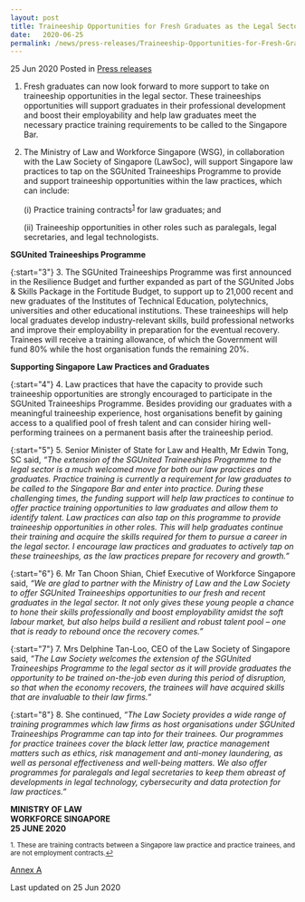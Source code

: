 ```yaml
---
layout: post
title: Traineeship Opportunities for Fresh Graduates as the Legal Sector Prepares for Recovery Amidst COVID-19
date:   2020-06-25
permalink: /news/press-releases/Traineeship-Opportunities-for-Fresh-Graduates-as-the-Legal-Sector-Prepares-for-Recovery-Amidst-COVID-19
---
```


25 Jun 2020 Posted in [Press releases](/news/press-releases)

1.	Fresh graduates can now look forward to more support to take on traineeship opportunities in the legal sector. These traineeships opportunities will support graduates in their professional development and boost their employability and help law graduates meet the necessary practice training requirements to be called to the Singapore Bar. 

2.	The Ministry of Law and Workforce Singapore (WSG), in collaboration with the Law Society of Singapore (LawSoc), will support Singapore law practices to tap on the SGUnited Traineeships Programme to provide and support traineeship opportunities within the law practices, which can include:

    (i)	Practice training contracts<sup><a href="#fn1" id="ref1">1</a></sup> for law graduates; and 

    (ii)	Traineeship opportunities in other roles such as paralegals, legal secretaries, and legal technologists.

**SGUnited Traineeships Programme**

{:start="3"}
3.	The SGUnited Traineeships Programme was first announced in the Resilience Budget and further expanded as part of the SGUnited Jobs & Skills Package in the Fortitude Budget, to support up to 21,000 recent and new graduates of the Institutes of Technical Education, polytechnics, universities and other educational institutions. These traineeships will help local graduates develop industry-relevant skills, build professional networks and improve their employability in preparation for the eventual recovery. Trainees will receive a training allowance, of which the Government will fund 80% while the host organisation funds the remaining 20%.

**Supporting Singapore Law Practices and Graduates**

{:start="4"}
4.	Law practices that have the capacity to provide such traineeship opportunities are strongly encouraged to participate in the SGUnited Traineeships Programme. Besides providing our graduates with a meaningful traineeship experience, host organisations benefit by gaining access to a qualified pool of fresh talent and can consider hiring well-performing trainees on a permanent basis after the traineeship period.  

{:start="5"}
5.	Senior Minister of State for Law and Health, Mr Edwin Tong, SC said, *“The extension of the SGUnited Traineeships Programme to the legal sector is a much welcomed move for both our law practices and graduates. Practice training is currently a requirement for law graduates to be called to the Singapore Bar and enter into practice. During these challenging times, the funding support will help law practices to continue to offer practice training opportunities to law graduates and allow them to identify talent. Law practices can also tap on this programme to provide traineeship opportunities in other roles. This will help graduates continue their training and acquire the skills required for them to pursue a career in the legal sector. I encourage law practices and graduates to actively tap on these traineeships, as the law practices prepare for recovery and growth.”*

{:start="6"}
6.	Mr Tan Choon Shian, Chief Executive of Workforce Singapore said, *“We are glad to partner with the Ministry of Law and the Law Society to offer SGUnited Traineeships opportunities to our fresh and recent graduates in the legal sector. It not only gives these young people a chance to hone their skills professionally and boost employability amidst the soft labour market, but also helps build a resilient and robust talent pool – one that is ready to rebound once the recovery comes.”*

{:start="7"}
7.	Mrs Delphine Tan-Loo, CEO of the Law Society of Singapore said, *“The Law Society welcomes the extension of the SGUnited Traineeships Programme to the legal sector as it will provide graduates the opportunity to be trained on-the-job even during this period of disruption, so that when the economy recovers, the trainees will have acquired skills that are invaluable to their law firms.”*

{:start="8"}
8.	She continued, *“The Law Society provides a wide range of training programmes which law firms as host organisations under SGUnited Traineeships Programme can tap into for their trainees. Our programmes for practice trainees cover the black letter law, practice management matters such as ethics, risk management and anti-money laundering, as well as personal effectiveness and well-being matters. We also offer programmes for paralegals and legal secretaries to keep them abreast of developments in legal technology, cybersecurity and data protection for law practices.”*


**MINISTRY OF LAW**
<br>**WORKFORCE SINGAPORE**
<br>**25 JUNE 2020**

<p><sup id="fn1">1. These are training contracts between a Singapore law practice and practice trainees, and are not employment contracts.<a href="#ref1" title="Jump back to footnote 1 in the text.">↩</a></sup></p>

[Annex A](/files/news/press-releases/2020/7/Annex_A_Factsheet.pdf)

<p class="right-side-updated">Last updated on 25 Jun 2020</p>
